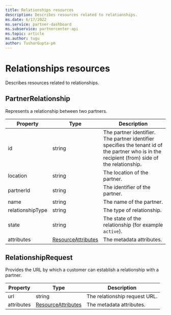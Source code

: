 ```yaml
---
title: Relationships resources
description: Describes resources related to relationships.
ms.date: 6/17/2022
ms.service: partner-dashboard
ms.subservice: partnercenter-api
ms.topic: article
ms.author: tugu
author: TusharGupta-pm
---
```


# Relationships resources

Describes resources related to relationships.

## PartnerRelationship

Represents a relationship between two partners.

| Property         | Type                                                           | Description                                                                                                                                    |
|------------------|----------------------------------------------------------------|------------------------------------------------------------------------------------------------------------------------------------------------|
| id               | string                                                         | The partner identifier. The partner identifier specifies the tenant id of the partner who is in the recipient (from) side of the relationship. |
| location         | string                                                         | The location of the partner.                                                                                                                   |
| partnerId            | string                                                         | The identifier of the partner.                                                                                 |
| name             | string                                                         | The name of the partner.                                                                                                                       |
| relationshipType | string                                                         | The type of relationship.                                                                                                                      |
| state            | string                                                         | The state of the relationship (for example `active`).                                                                                                 |
| attributes       | [ResourceAttributes](utility-resources.md#resourceattributes) | The metadata attributes.                                                                                                                       |

## RelationshipRequest

Provides the URL by which a customer can establish a relationship with a
partner.

| Property   | Type                                                           | Description                   |
|------------|----------------------------------------------------------------|-------------------------------|
| url        | string                                                         | The relationship request URL. |
| attributes | [ResourceAttributes](utility-resources.md#resourceattributes) | The metadata attributes.      |
